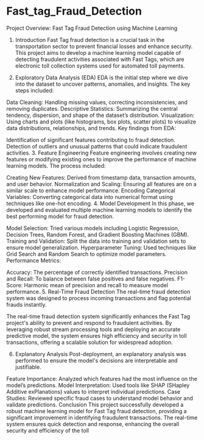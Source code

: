 # Fast_tag_Fraud_Detection
Project Overview: Fast Tag Fraud Detection using Machine Learning
1. Introduction
Fast Tag fraud detection is a crucial task in the transportation sector to prevent financial losses and enhance security. This project aims to develop a machine learning model capable of detecting fraudulent activities associated with Fast Tags, which are electronic toll collection systems used for automated toll payments.

2. Exploratory Data Analysis (EDA)
EDA is the initial step where we dive into the dataset to uncover patterns, anomalies, and insights. The key steps included:

Data Cleaning: Handling missing values, correcting inconsistencies, and removing duplicates.
Descriptive Statistics: Summarizing the central tendency, dispersion, and shape of the dataset’s distribution.
Visualization: Using charts and plots (like histograms, box plots, scatter plots) to visualize data distributions, relationships, and trends.
Key findings from EDA:

Identification of significant features contributing to fraud detection.
Detection of outliers and unusual patterns that could indicate fraudulent activities.
3. Feature Engineering
Feature engineering involves creating new features or modifying existing ones to improve the performance of machine learning models. The process included:

Creating New Features: Derived from timestamp data, transaction amounts, and user behavior.
Normalization and Scaling: Ensuring all features are on a similar scale to enhance model performance.
Encoding Categorical Variables: Converting categorical data into numerical format using techniques like one-hot encoding.
4. Model Development
In this phase, we developed and evaluated multiple machine learning models to identify the best performing model for fraud detection.

Model Selection: Tried various models including Logistic Regression, Decision Trees, Random Forest, and Gradient Boosting Machines (GBM).
Training and Validation: Split the data into training and validation sets to ensure model generalization.
Hyperparameter Tuning: Used techniques like Grid Search and Random Search to optimize model parameters.
Performance Metrics:

Accuracy: The percentage of correctly identified transactions.
Precision and Recall: To balance between false positives and false negatives.
F1-Score: Harmonic mean of precision and recall to measure model performance.
5. Real-Time Fraud Detection
The real-time fraud detection system was designed to process incoming transactions and flag potential frauds instantly.

The real-time fraud detection system significantly enhances the Fast Tag project's ability to prevent and respond to fraudulent activities. By leveraging robust stream processing tools and deploying an accurate predictive model, the system ensures high efficiency and security in toll transactions, offering a scalable solution for widespread adoption.

6. Explanatory Analysis
Post-deployment, an explanatory analysis was performed to ensure the model's decisions are interpretable and justifiable.

Feature Importance: Analyzed which features had the most influence on the model’s predictions.
Model Interpretation: Used tools like SHAP (SHapley Additive exPlanations) values to interpret individual predictions.
Case Studies: Reviewed specific fraud cases to understand model behavior and validate predictions.
Conclusion
This project successfully developed a robust machine learning model for Fast Tag fraud detection, providing a significant improvement in identifying fraudulent transactions. The real-time system ensures quick detection and response, enhancing the overall security and efficiency of the toll 
